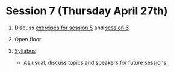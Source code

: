 # Session 7 (Thursday April 27th)

1. Discuss [exercises for session 5](/exercises/5/extypes.v) and [session 6](/exercises/6/ex6.v).

2. Open floor
   
3. [Syllabus](/syllabus.md)

   - As usual, discuss topics and speakers for future sessions.
